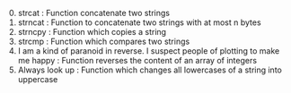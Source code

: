 0. strcat : Function concatenate two strings
1. strncat : Function to concatenate two strings with at most n bytes
2. strncpy : Function which copies a string
3. strcmp : Function which compares two strings
4. I am a kind of paranoid in reverse. I suspect people of plotting to make me happy : Function reverses the content of an array of integers
5. Always look up : Function which changes all lowercases of a string into uppercase

